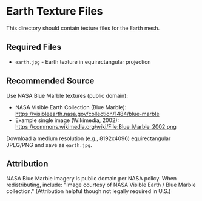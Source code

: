 # Earth Texture Files

This directory should contain texture files for the Earth mesh.

## Required Files

- `earth.jpg` - Earth texture in equirectangular projection

## Recommended Source

Use NASA Blue Marble textures (public domain):
- NASA Visible Earth Collection (Blue Marble): https://visibleearth.nasa.gov/collection/1484/blue-marble
- Example single image (Wikimedia, 2002): https://commons.wikimedia.org/wiki/File:Blue_Marble_2002.png

Download a medium resolution (e.g., 8192x4096) equirectangular JPEG/PNG and save as `earth.jpg`.

## Attribution

NASA Blue Marble imagery is public domain per NASA policy. When redistributing, include:
"Image courtesy of NASA Visible Earth / Blue Marble collection."
(Attribution helpful though not legally required in U.S.)